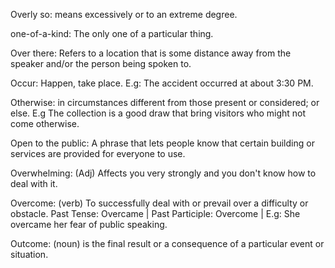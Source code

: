 Overly so: means excessively or to an extreme degree.

one-of-a-kind: The only one of a particular thing.

Over there: Refers to a location that is some distance away from the speaker and/or the person being spoken to.

Occur: Happen, take place. E.g: The accident occurred at about 3:30 PM. 

Otherwise: in circumstances different from those present or considered; or else. E.g The collection is a good draw that bring visitors who might not come otherwise. 

Open to the public: A phrase that lets people know that certain building or services are provided for everyone to use. 

Overwhelming: (Adj) Affects you very strongly and you don't know how to deal with it. 

Overcome: (verb) To successfully deal with or prevail over a difficulty or obstacle. Past Tense: Overcame | Past Participle: Overcome | E.g: She overcame her fear of public speaking.

Outcome: (noun) is the final result or a consequence of a particular event or situation.



